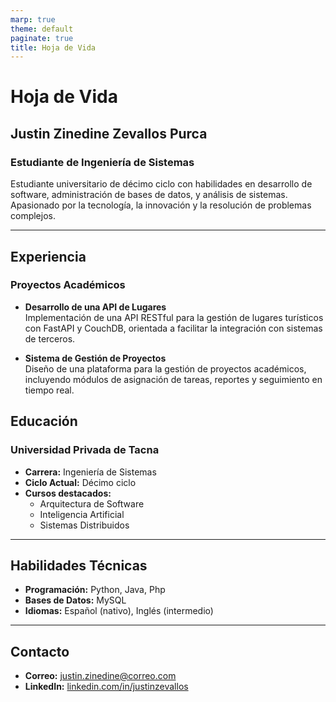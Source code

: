 ```yaml
---
marp: true
theme: default
paginate: true
title: Hoja de Vida
---
```


# Hoja de Vida

## Justin Zinedine Zevallos Purca

### Estudiante de Ingeniería de Sistemas
Estudiante universitario de décimo ciclo con habilidades en desarrollo de software, administración de bases de datos, y análisis de sistemas. Apasionado por la tecnología, la innovación y la resolución de problemas complejos.

---

## Experiencia

### Proyectos Académicos
- **Desarrollo de una API de Lugares**  
  Implementación de una API RESTful para la gestión de lugares turísticos con FastAPI y CouchDB, orientada a facilitar la integración con sistemas de terceros.

- **Sistema de Gestión de Proyectos**  
  Diseño de una plataforma para la gestión de proyectos académicos, incluyendo módulos de asignación de tareas, reportes y seguimiento en tiempo real.



## Educación

### Universidad Privada de Tacna
- **Carrera:** Ingeniería de Sistemas  
- **Ciclo Actual:** Décimo ciclo  
- **Cursos destacados:**
  - Arquitectura de Software
  - Inteligencia Artificial
  - Sistemas Distribuidos

---

## Habilidades Técnicas
- **Programación:** Python, Java, Php  
- **Bases de Datos:** MySQL  
- **Idiomas:** Español (nativo), Inglés (intermedio)

---

## Contacto
- **Correo:** justin.zinedine@correo.com  
- **LinkedIn:** [linkedin.com/in/justinzevallos](#)
